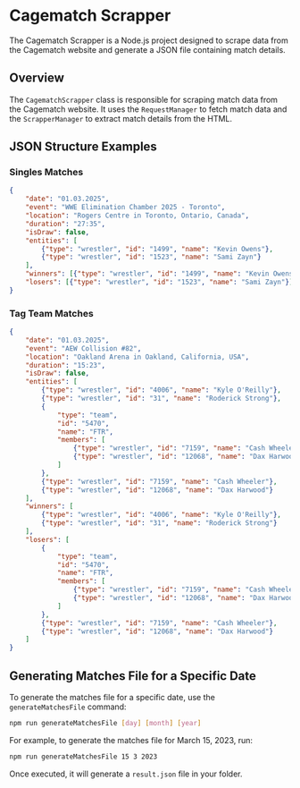 # Cagematch Scrapper

The Cagematch Scrapper is a Node.js project designed to scrape data from the Cagematch website and generate a JSON file containing match details.

## Overview

The `CagematchScrapper` class is responsible for scraping match data from the Cagematch website. It uses the `RequestManager` to fetch match data and the `ScrapperManager` to extract match details from the HTML.

## JSON Structure Examples

### Singles Matches
```json
{
    "date": "01.03.2025",
    "event": "WWE Elimination Chamber 2025 - Toronto",
    "location": "Rogers Centre in Toronto, Ontario, Canada",
    "duration": "27:35",
    "isDraw": false,
    "entities": [
        {"type": "wrestler", "id": "1499", "name": "Kevin Owens"},
        {"type": "wrestler", "id": "1523", "name": "Sami Zayn"}
    ],
    "winners": [{"type": "wrestler", "id": "1499", "name": "Kevin Owens"}],
    "losers": [{"type": "wrestler", "id": "1523", "name": "Sami Zayn"}]
}
```

### Tag Team Matches
```json
{
    "date": "01.03.2025",
    "event": "AEW Collision #82",
    "location": "Oakland Arena in Oakland, California, USA",
    "duration": "15:23",
    "isDraw": false,
    "entities": [
        {"type": "wrestler", "id": "4006", "name": "Kyle O'Reilly"},
        {"type": "wrestler", "id": "31", "name": "Roderick Strong"},
        {
            "type": "team",
            "id": "5470",
            "name": "FTR",
            "members": [
                {"type": "wrestler", "id": "7159", "name": "Cash Wheeler"},
                {"type": "wrestler", "id": "12068", "name": "Dax Harwood"}
            ]
        },
        {"type": "wrestler", "id": "7159", "name": "Cash Wheeler"},
        {"type": "wrestler", "id": "12068", "name": "Dax Harwood"}
    ],
    "winners": [
        {"type": "wrestler", "id": "4006", "name": "Kyle O'Reilly"},
        {"type": "wrestler", "id": "31", "name": "Roderick Strong"}
    ],
    "losers": [
        {
            "type": "team",
            "id": "5470",
            "name": "FTR",
            "members": [
                {"type": "wrestler", "id": "7159", "name": "Cash Wheeler"},
                {"type": "wrestler", "id": "12068", "name": "Dax Harwood"}
            ]
        },
        {"type": "wrestler", "id": "7159", "name": "Cash Wheeler"},
        {"type": "wrestler", "id": "12068", "name": "Dax Harwood"}
    ]
}
```

## Generating Matches File for a Specific Date

To generate the matches file for a specific date, use the `generateMatchesFile` command:

```sh
npm run generateMatchesFile [day] [month] [year]
```

For example, to generate the matches file for March 15, 2023, run:

```sh
npm run generateMatchesFile 15 3 2023
```
Once executed, it will generate a `result.json` file in your folder.


